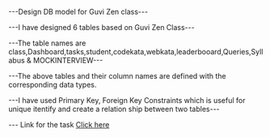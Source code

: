 ---Design DB model for Guvi Zen class---

---I have designed 6 tables based on Guvi Zen Class---

---The table names are class,Dashboard,tasks,student,codekata,webkata,leaderbooard,Queries,Syllabus & MOCKINTERVIEW---

---The above tables and their column names are defined with the corresponding data types.

---I have used Primary Key, Foreign Key Constraints which is useful for unique itentify and create a relation ship between two tables---

--- Link for the task [Click here](https://dbdiagram.io/d/6638734c47ef755ec6e941c6)
